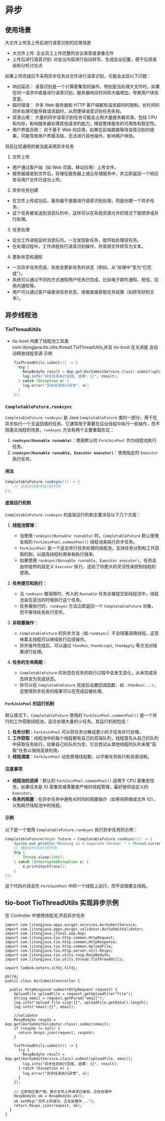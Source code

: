 # 异步

## 使用场景

大文件上传及上传后进行语音识别的应用场景

- 大文件上传: 企业员工上传完整的会议录音或录像文件
- 上传后进行语音识别: 对会议内容进行自动转写，生成会议纪要，便于后续查阅和分析讨论点

如果上传完成后不采用异步任务对文件进行语音识别，可能会出现以下问题：

- 响应延迟： 语音识别是一个计算密集型的操作，特别是当处理大文件时。如果在同一请求中直接进行语音识别，服务器响应时间将大幅增加，导致用户体验变差。
- 超时错误： 许多 Web 服务器和 HTTP 客户端都有请求超时的限制。长时间的同步处理可能导致请求超时，从而使得语音识别任务失败。
- 资源占用： 大量的同步语音识别任务可能会占用大量服务器资源，包括 CPU 和内存，影响服务器处理其他请求的能力，降低整体服务的可用性和稳定性。
- 用户界面冻结： 对于基于 Web 的应用，如果在前端直接等待语音识别的结果，可能导致用户界面冻结，无法进行其他操作，影响用户体验。

目前比较通用的做法是采用异步任务

1. 文件上传

- 用户通过客户端（如 Web 页面、移动应用）上传文件。
- 服务器接收到文件后，存储在服务器上或云存储服务中，并立即返回一个响应告诉用户文件已成功上传。

2. 异步任务创建

- 在文件上传成功后，服务器不直接进行语音识别处理，而是创建一个异步任务。
- 这个任务被发送到消息队列中，这样可以在系统资源允许的情况下按顺序或并行处理。

3. 任务处理

- 后台工作进程监听消息队列。一旦发现新任务，就开始处理该任务。
- 在处理过程中，工作进程执行语音识别操作，将音频文件转写为文本。

4. 更新状态和通知

- 一旦异步任务完成，系统会更新任务的状态（例如，从“处理中”变为“已完成”）。
- 系统可以通过不同的方式通知用户任务已完成，比如电子邮件通知、短信、应用内通知等。
- 用户可以通过客户端查询任务状态，或者直接获取任务结果（如转写好的文本）。

## 异步线程池

### TioThreadUtils

- tio-boot 内置了线程池工具类 com.litongjava.tio.utils.thread.TioThreadUtils,并且 tio-boot 在关闭是 会自动释放线程资源
  示例

```java
    TioThreadUtils.submit(() -> {
      try {
        RespBodyVo result = Aop.get(AsrSubmitService.class).submit(uploadFile, email);
        log.info("异步任务执行完成, 结果: {}", result);
      } catch (Exception e) {
        log.error("异步任务执行异常", e);
      }
    });
```

### `CompletableFuture.runAsync`

`CompletableFuture.runAsync` 是 Java `CompletableFuture` 类的一部分，用于在异步执行一个无返回值的任务。它通常用于需要在后台线程中执行一些操作，而不阻塞主线程的场景。`runAsync` 方法有两个主要重载形式：

1. **`runAsync(Runnable runnable)`**：使用默认的 `ForkJoinPool` 作为线程池执行任务。
2. **`runAsync(Runnable runnable, Executor executor)`**：使用指定的 `Executor` 执行任务。

#### 用法

```java
CompletableFuture.runAsync(() -> {
    // 在异步线程中执行的代码
});
```

#### 底层运行机制

`CompletableFuture.runAsync` 的底层运行机制主要涉及以下几个方面：

1. **线程池管理**：

   - 当使用 `runAsync(Runnable runnable)` 时，`CompletableFuture` 默认使用全局的 `ForkJoinPool.commonPool()` 线程池来执行异步任务。
   - `ForkJoinPool` 是一个适合并行任务处理的线程池，支持任务分割和工作窃取机制，以提高线程利用率和执行效率。
   - 如果使用 `runAsync(Runnable runnable, Executor executor)`，任务会由你提供的自定义 `Executor` 执行，这给了你更大的灵活性来控制线程的使用。

2. **任务提交和执行**：

   - 当 `runAsync` 被调用时，传入的 `Runnable` 任务会被提交到线程池中，线程池会在适当的时候执行这个任务。
   - 任务被执行时，`runAsync` 方法立即返回一个 `CompletableFuture` 对象，而不等待任务执行完毕。

3. **非阻塞操作**：

   - `CompletableFuture` 的异步方法（如 `runAsync`）不会阻塞调用线程，这意味着主线程可以继续执行后续操作。
   - 异步操作完成后，可以通过 `thenRun`, `thenAccept`, `thenApply` 等方法对结果进行处理。

4. **任务的生命周期**：
   - `CompletableFuture` 的状态在任务的执行过程中会发生变化，从未完成状态转变为完成状态。
   - 你可以在 `CompletableFuture` 完成后设置回调函数，如 `.thenRun(...)`，这使得异步任务的结果可以在完成后被处理。

#### `ForkJoinPool` 的运行机制

默认情况下，`CompletableFuture` 使用的 `ForkJoinPool.commonPool()` 是一个并行的工作窃取线程池，适合处理大量的小任务。其运行机制包括：

1. **任务分割**：`ForkJoinPool` 可以将任务分解成更小的子任务并行处理。
2. **工作窃取**：线程池中的每个线程都有自己的双端队列，线程首先从自己的队列中获取任务执行。如果自己的队列为空，它会尝试从其他线程的队列末尾"窃取"任务以保持高效利用。
3. **线程调度**：`ForkJoinPool` 动态管理线程数，以平衡任务执行和资源消耗。

#### 注意事项

- **线程池的选择**：默认的 `ForkJoinPool.commonPool()` 适用于 CPU 密集型任务。如果任务是 IO 密集型或需要更严格的线程管理，最好提供自定义的 `Executor`。
- **任务的阻塞**：在异步任务中避免长时间的阻塞操作（如等待网络或文件 IO），以免耗尽线程池中的线程。

#### 示例

以下是一个使用 `CompletableFuture.runAsync` 执行异步任务的示例：

```java
CompletableFuture<Void> future = CompletableFuture.runAsync(() -> {
    System.out.println("Running in a separate thread: " + Thread.currentThread().getName());
    // 模拟长时间运行的任务
    try {
        Thread.sleep(2000);
    } catch (InterruptedException e) {
        e.printStackTrace();
    }
});
```

这个代码片段会在 `ForkJoinPool` 中的一个线程上运行，而不会阻塞主线程。

## tio-boot TioThreadUtils 实现异步示例

在 Controller 中使用线程池,开启异步任务

```
import com.litongjava.apps.asrgpt.services.AsrSubmitService;
import com.litongjava.apps.asrgpt.validator.AsrSubmitValidator;
import com.litongjava.jfinal.aop.Aop;
import com.litongjava.tio.http.common.HttpRequest;
import com.litongjava.tio.http.common.HttpResponse;
import com.litongjava.tio.http.common.UploadFile;
import com.litongjava.tio.http.server.util.Resps;
import com.litongjava.tio.utils.resp.RespBodyVo;
import com.litongjava.tio.utils.thread.TioThreadUtils;

import lombok.extern.slf4j.Slf4j;

@Slf4j
public class AsrSubmitController {

  public HttpResponse submit(HttpRequest request) {
    UploadFile uploadFile = request.getUploadFile("file");
    String email = request.getParam("email");
    log.info("upload file size:{}", uploadFile.getData().length);
    log.info("email:{}", email);

    //validator
    RespBodyVo respVo = Aop.get(AsrSubmitValidator.class).submit(email);
    if (respVo != null) {
      return Resps.json(request, respVo);
    }

    TioThreadUtils.submit(() -> {
      try {
        RespBodyVo result = Aop.get(AsrSubmitService.class).submit(uploadFile, email);
        log.info("异步任务执行完成, 结果: {}", result);
      } catch (Exception e) {
        log.error("异步任务执行异常", e);
      }
    });

    // 立即响应客户端，表示文件上传请求已接收，正在处理中
    RespBodyVo ok = RespBodyVo.ok();
    ok.setMsg("文件上传成功，正在处理中...");
    return Resps.json(request, ok);
  }
}

```
